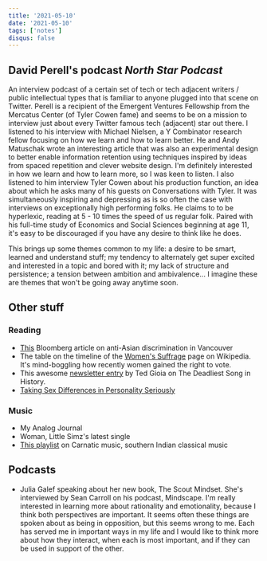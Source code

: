 ```yaml
---
title: '2021-05-10'
date: '2021-05-10'
tags: ['notes']
disqus: false
---
```



## David Perell's podcast _North Star Podcast_

An interview podcast of a certain set of tech or tech adjacent writers / public intellectual types that is familiar to anyone plugged into that scene on Twitter. Perell is a recipient of the Emergent Ventures Fellowship from the Mercatus Center (of Tyler Cowen fame) and seems to be on a mission to interview just about every Twitter famous tech (adjacent) star out there. I listened to his interview with Michael Nielsen, a Y Combinator research fellow focusing on how we learn and how to learn better. He and Andy Matuschak wrote an interesting article that was also an experimental design to better enable information retention using techniques inspired by ideas from spaced repetition and clever website design. I'm definitely interested in how we learn and how to learn more, so I was keen to listen. I also listened to him interview Tyler Cowen about his production function, an idea about which he asks many of his guests on Conversations with Tyler. It was simultaneously inspiring and depressing as is so often the case with interviews on exceptionally high performing folks. He claims to to be hyperlexic, reading at 5 - 10 times the speed of us regular folk. Paired with his full-time study of Economics and Social Sciences beginning at age 11, it's easy to be discouraged if you have any desire to think like he does.

This brings up some themes common to my life: a desire to be smart, learned and understand stuff; my tendency to alternately get super excited and interested in a topic and bored with it; my lack of structure and persistence; a tension between ambition and ambivalence... I imagine these are themes that won't be going away anytime soon.

## Other stuff

### Reading

- [This](https://www.bloomberg.com/features/2021-vancouver-canada-asian-hate-crimes/) Bloomberg article on anti-Asian discrimination in Vancouver
- The table on the timeline of the [Women's Suffrage](https://en.wikipedia.org/wiki/Women%27s_suffrage?wprov=sfla1) page on Wikipedia. It's mind-boggling how recently women gained the right to vote.
- This awesome [newsletter entry](https://tedgioia.substack.com/p/the-deadliest-song-in-history) by Ted Gioia on The Deadliest Song in History.
- [Taking Sex Differences in Personality Seriously](https://blogs.scientificamerican.com/beautiful-minds/taking-sex-differences-in-personality-seriously/)


### Music

- My Analog Journal
- Woman, Little Simz's latest single
- [This playlist](https://open.spotify.com/playlist/37i9dQZF1DX1VHgGvdVgaZ?si=3e0be1cd559b496b) on Carnatic music, southern Indian classical music

## Podcasts

- Julia Galef speaking about her new book, The Scout Mindset. She's interviewed by Sean Carroll on his podcast, Mindscape. I'm really interested in learning more about rationality and emotionality, because I think both perspectives are important. It seems often these things are spoken about as being in opposition, but this seems wrong to me. Each has served me in important ways in my life and I would like to think more about how they interact, when each is most important, and if they can be used in support of the other.